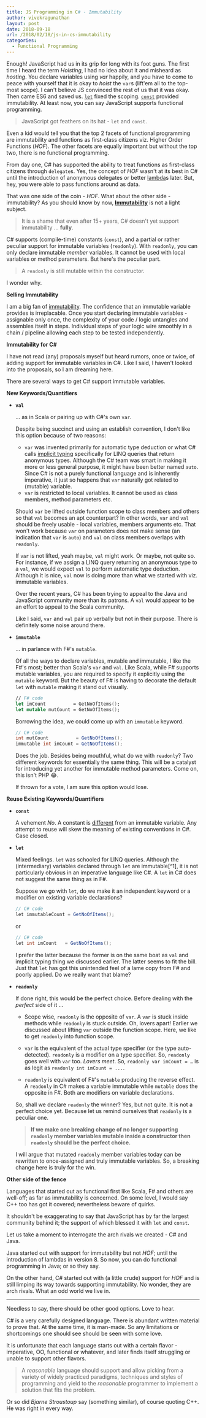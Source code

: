 ```yaml
---
title: JS Programming in C# - Immutability
author: vivekragunathan
layout: post
date: 2018-09-18
url: /2018/02/18/js-in-cs-immutability
categories:
  - Functional Programming
---
```


Enough! JavaScript had us in its grip for long with its foot guns. The first time I heard the term _Hoisting_, I had no idea about it and misheard as _hosting_. You declare variables using _var_ happily, and you have to come to peace with yourself that it is okay to _hoist_ the `var`s (lift'em all to the top-most scope). I can't believe JS convinced the rest of us that it was okay. Then came ES6 and saved us. [`let`](https://developer.mozilla.org/en-US/docs/Web/JavaScript/Reference/Statements/let) fixed the scoping. [`const`](https://developer.mozilla.org/en-US/docs/Web/JavaScript/Reference/Statements/const) provided immutability. At least now, you can say JavaScript supports functional programming.

> JavaScript got feathers on its hat - `let` and `const`.

Even a kid would tell you that the top 2 facets of functional programming are immutability and functions as first-class citizens viz. Higher Order Functions (_HOF_). The other facets are equally important but without the top two, there is no functional programming.

From day one, C# has supported the ability to treat functions as first-class citizens through `delegate`s. Yes, the concept of _HOF_ wasn't at its best in C# until the introduction of anonymous delegates or better [lambda]()s later. But, hey, you were able to pass functions around as data.

That was one side of the coin - _HOF_. What about the other side - immutability? As you should know by now, [**Immutability**](https://vivekragunathan.wordpress.com/2017/12/06/facets-of-immutability/) is not a light subject.

>It is a shame that even after 15+ years, C# doesn't yet support immutability ... **fully**.

C# supports (compile-time) constants (`const`), and a partial or rather peculiar support for immutable variables (`readonly`). With `readonly`, you can only declare immutable _member_ variables. It cannot be used with local variables or method parameters. But here's the peculiar part.

> A `readonly` is still mutable within the constructor.

I wonder why.

**Selling Immutability**

I am a big fan of [immutability](https://vivekragunathan.wordpress.com/2017/12/06/facets-of-immutability/). The confidence that an immutable variable provides is irreplacable. Once you start declaring immutable variables - assignable only once, the complexity of your code / logic untangles and assembles itself in steps. Individual steps of your logic wire smoothly in a chain / pipeline allowing each step to be tested independently.

**Immutability for C#**

I have not read (any) proposals myself but heard rumors, once or twice, of adding support for immutable variables in C#. Like I said, I haven't looked into the proposals, so I am dreaming here.

There are several ways to get C# support immutable variables.

**New Keywords/Quantifiers**

- **`val`**

	... as in Scala or pairing up with C#'s own `var`.

	Despite being succinct and using an establish convention, I don't like this option because of two reasons:

	- `var` was invented primarily for automatic type deduction or what C# calls [implicit typing](https://docs.microsoft.com/en-us/dotnet/csharp/programming-guide/classes-and-structs/implicitly-typed-local-variables) specifically for LINQ queries that return anonymous types. Although the C# team was smart in making it more or less general purpose, it might have been better named `auto`. Since C# is not a purely functional language and is inherently imperative, it just so happens that `var` naturally got related to (mutable) variable.
	- `var` is restricted to local variables. It cannot be used as class members, method parameters etc.

	Should `var` be lifted outside function scope to class members and others so that `val` becomes an apt counterpart? In other words, `var` and `val` should be freely usable - local variables, members arguments etc. That won't work because `var` on parameters does not make sense (an indication that `var` is `auto`) and `val` on class members overlaps with `readonly`.

	If `var` is not lifted, yeah maybe, `val` might work. Or maybe, not quite so. For instance, if we assign a LINQ query returning an anonymous type to a `val`, we would expect `val` to perform automatic type deduction. Although it is nice, `val` now is doing more than what we started with viz. immutable variables.

	Over the recent years, C# has been trying to appeal to the Java and JavaScript community more than its patrons. A `val` would appear to be an effort to appeal to the Scala community.

	Like I said, `var` and `val` pair up verbally but not in their purpose. There is definitely some noise around there.

- **`immutable`**

	... in parlance with F#'s `mutable`.

	Of all the ways to declare variables, mutable and immutable, I like the F#'s most; better than Scala's `var` and `val`. Like Scala, while F# supports mutable variables, you are required to specify it explicitly using the `mutable` keyword. But the beauty of F# is having to decorate the default `let` with `mutable` making it stand out visually.

  ```fsharp
  // F# code
  let imCount          = GetNoOfItems();
  let mutable mutCount = GetNoOfItems();
  ```

  Borrowing the idea, we could come up with an `immutable` keyword.

  ```csharp
  // C# code
  int mutCount          = GetNoOfItems();
  immutable int imCount = GetNoOfItems();
  ```

  Does the job. Besides being mouthful, what do we with `readonly`? Two different keywords for essentially the same thing. This will be a catalyst for introducing yet another for immutable method parameters. Come on, this isn't PHP 😂.

  If thrown for a vote, I am sure this option would lose.

**Reuse Existing Keywords/Quantifiers**

- **`const`**

	A vehement _No_. A constant is [different](https://vivekragunathan.wordpress.com/2017/12/06/facets-of-immutability/) from an immutable variable. Any attempt to reuse will skew the meaning of existing conventions in C#. Case closed.

- **`let`**

  Mixed feelings. `let` was schooled for LINQ queries. Although the (intermediary) variables declared through `let` are immutable[^1], it is not particularly obvious in an imperative language like C#. A `let` in C# does not suggest the same thing as in F#.

  Suppose we go with `let`, do we make it an independent keyword or a modifier on existing variable declarations?

  ```csharp
  // C# code
  let immutableCount = GetNoOfItems();
  ```

  or

  ```csharp
  // C# code
  let int imCount	= GetNoOfItems();
  ```

  I prefer the latter because the former is on the same boat as `val` and implicit typing thing we discussed earlier. The latter seems to fit the bill. Just that `let` has got this unintended feel of a lame copy from F# and poorly applied. Do we really want that blame?

- **`readonly`**

  If done right, this would be the perfect choice. Before dealing with the _perfect_ side of it ...

  - Scope wise, `readonly` is the opposite of `var`. A `var` is stuck inside methods while `readonly` is stuck outside. Oh, lovers apart! Earlier we discussed about lifting `var` outside the function scope. Here, we like to get `readonly` into function scope.

  - `var` is the equivalent of the actual type specifier (or the type auto-detected). `readonly` is a modifier on a type specifier. So, `readonly` goes well with `var` too. _Lovers meet_. So, `readonly var imCount = …` is as legit as `readonly int imCount = ...`.

  - `readonly` is equivalent of F#'s `mutable` producing the reverse effect. A `readonly` in C# makes a variable immutable while `mutable` does the opposite in F#. Both are modifiers on variable declarations.

  So, shall we declare `readonly` the winner? Yes, but not quite. It is not a perfect choice yet. Because let us remind ourselves that `readonly` is a peculiar one.

  >**If we make one breaking change of no longer supporting `readonly` member variables mutable inside a constructor then `readonly` should be the perfect choice.**

  I will argue that mutated `readonly` member variables today can be rewritten to once-assigned and truly immutable variables. So, a breaking change here is truly for the win.

**Other side of the fence**

Languages that started out as functional first like Scala, F# and others are well-off; as far as immutability is concerned. On some level, I would say C++ too has got it covered; nevertheless beware of quirks.

It shouldn't be exaggerating to say that JavaScript has by far the largest community behind it; the support of which blessed it with `let` and `const`.

Let us take a moment to interrogate the arch rivals we created - C# and Java.

Java started out with support for immutability but not _HOF_; until the introduction of lambdas in version 8. So now, you can do functional programming in Java; or so they say.

On the other hand, C# started out with (a little crude) support for _HOF_ and is still limping its way towards supporting immutability. No wonder, they are arch rivals. What an odd world we live in.

***

Needless to say, there should be other good options. Love to hear.

C# is a very carefully designed language. There is abundant written material to prove that. At the same time, it is man-made. So any limitations or shortcomings one should see should be seen with some love.

It is unfortunate that each language starts out with a certain flavor - imperative, OO, functional or whatever, and later finds itself struggling or unable to support other flavors.

> A _reasonable_ language should support and allow picking from a variety of widely practiced paradigms, techniques and styles of programming and yield to the _reasonable_ programmer to implement a solution that fits the problem.

Or so did _Bjarne Stroustoup_ say (something similar), of course quoting C++. He was right in every way.
